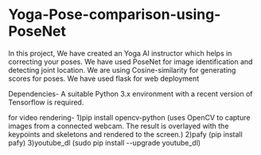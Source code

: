 # Yoga-Pose-comparison-using-PoseNet

In this project, We have created an Yoga AI instructor which helps in correcting your poses. We have used PoseNet for image identification and detecting joint location.
We are using Cosine-similarity for generating scores for poses. We have used flask for web deployment

Dependencies-
A suitable Python 3.x environment with a recent version of Tensorflow is required.

for video rendering-
    1)pip install opencv-python (uses OpenCV to capture images from a connected webcam. The result is overlayed with the keypoints and skeletons and rendered to the screen.)
    2)pafy (pip install pafy)
    3)youtube_dl (sudo pip install --upgrade youtube_dl)
